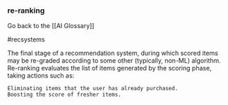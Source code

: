 ### re-ranking

Go back to the [[AI Glossary]]

#recsystems

The final stage of a recommendation system, during which scored items may be re-graded according to some other (typically, non-ML) algorithm. Re-ranking evaluates the list of items generated by the scoring phase, taking actions such as:

    Eliminating items that the user has already purchased.
    Boosting the score of fresher items.

